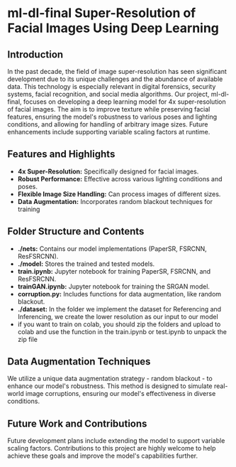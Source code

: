 # ml-dl-final Super-Resolution of Facial Images Using Deep Learning

## Introduction

In the past decade, the field of image super-resolution has seen significant development due to its unique challenges and the abundance of available data. This technology is especially relevant in digital forensics, security systems, facial recognition, and social media algorithms. Our project, ml-dl-final, focuses on developing a deep learning model for 4x super-resolution of facial images. The aim is to improve texture while preserving facial features, ensuring the model's robustness to various poses and lighting conditions, and allowing for handling of arbitrary image sizes. Future enhancements include supporting variable scaling factors at runtime.

## Features and Highlights

* **4x Super-Resolution:** Specifically designed for facial images.
* **Robust Performance:** Effective across various lighting conditions and poses.
* **Flexible Image Size Handling:** Can process images of different sizes.
* **Data Augmentation:** Incorporates random blackout techniques for training

## Folder Structure and Contents

* **./nets:** Contains our model implementations (PaperSR, FSRCNN, ResFSRCNN).
* **./model:** Stores the trained and tested models.
* **train.ipynb:** Jupyter notebook for training PaperSR, FSRCNN, and ResFSRCNN.
* **trainGAN.ipynb:** Jupyter notebook for training the SRGAN model.
* **corruption.py:** Includes functions for data augmentation, like random blackout.
* **./dataset:** In the folder we implement the dataset for Referencing and Inferencing, we create the lower resolution as our input to our model
* if you want to train on colab, you should zip the folders and upload to colab and use the function in the train.ipynb or test.ipynb to unpack the zip file

## Data Augmentation Techniques

We utilize a unique data augmentation strategy - random blackout - to enhance our model's robustness. This method is designed to simulate real-world image corruptions, ensuring our model's effectiveness in diverse conditions.

## Future Work and Contributions

Future development plans include extending the model to support variable scaling factors. Contributions to this project are highly welcome to help achieve these goals and improve the model's capabilities further.
